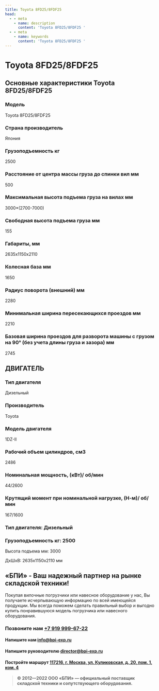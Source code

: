 ```yaml
---
title: Toyota 8FD25/8FDF25
head:
  - - meta
    - name: description
      content: 'Toyota 8FD25/8FDF25 '
  - - meta
    - name: keywords 
      content: 'Toyota 8FD25/8FDF25 '
---
```


# Toyota 8FD25/8FDF25
## Основные характеристики Toyota 8FD25/8FDF25

### Модель
Toyota 8FD25/8FDF25
### Страна производитель
Япония
### Грузоподъемность кг
2500
### Расстояние от центра массы груза до cпинки вил мм
500
### Максимальная высота подъема груза на вилах мм
3000*(2700-7000)
### Свободная высота подъема груза мм
155
### Габариты, мм
2635х1150х2110
### Колесная база мм
1650
### Радиус поворота (внешний) мм
2280
### Минимальная ширина пересекающихся проездов мм
2210
### Базовая ширина проездов для разворота машины с грузом на 90° (без учета длины груза и зазора) мм
2745

## ДВИГАТЕЛЬ

### Тип двигателя
Дизельный
### Производитель
Toyota
### Модель двигателя
1DZ-II
### Рабочий объем цилиндров, см3
2486
### Номинальная мощность, (кВт)/ об/мин
44/2600
### Крутящий момент при номинальной нагрузке, (Н-м)/ об/мин
167/1600
### Тип двигателя: Дизельный

### Грузоподъемность кг: 2500

Высота подъема мм: 3000

ДxШxВ: 2635x1150x2110 мм





## «БПИ» - Ваш надежный партнер на рынке складской техники!

Покупая вилочные погрузчики или навесное оборудование у нас, Вы получаете исчерпывающую информацию по всей имеющейся продукции. Мы всегда поможем сделать правильный выбор и выгодно купить понравившуюся модель погрузчика или навесного оборудования.


### Позвоните нам <a href="tel:+79199996722">+7 919 999-67-22</a>

#### Напишите нам <a href="mailto:info@bpi-exp.ru">info@bpi-exp.ru</a>

#### Напишите руководителю <a href="mailto:director@bpi-exp.ru">director@bpi-exp.ru</a>

#### Постройте маршрут <a href="https://yandex.ru/maps/213/moscow/?from=api-maps&ll=37.560718%2C55.567506&mode=routes&origin=jsapi_2_1_79&rtext=~55.567988%2C37.560664&rtt=mt&ruri=~&z=19">117216, г. Москва, ул. Куликовская, д. 20, пом. 1, ком. 4</a>

> **© 2012—2022 ООО «БПИ» — официальный поставщик складской техники и сопутствующего оборудования.**
